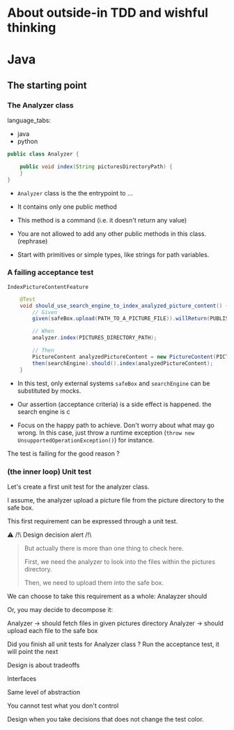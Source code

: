 # About outside-in TDD and wishful thinking



# Java

## The starting point

### The Analyzer class

language_tabs:
  - java
  - python
```java
public class Analyzer {

    public void index(String picturesDirectoryPath) {
    }
}
```


* `Analyzer` class is the the entrypoint to ...
* It contains only one public method
* This method is a command (i.e. it doesn't return any value)

* You are not allowed to add any other public methods in this class. (rephrase)
* Start with primitives or simple types, like strings for path variables.

### A failing acceptance test

`IndexPictureContentFeature`

```java
    @Test
    void should_use_search_engine_to_index_analyzed_picture_content() {
        // Given
        given(safeBox.upload(PATH_TO_A_PICTURE_FILE)).willReturn(PUBLISHED_PICTURE_URL);

        // When
        analyzer.index(PICTURES_DIRECTORY_PATH);

        // Then
        PictureContent analyzedPictureContent = new PictureContent(PICTURE_FILE_NAME, PUBLISHED_PICTURE_URL, TEXT_IN_PICTURE);
        then(searchEngine).should().index(analyzedPictureContent);
    }
```

* In this test, only external systems `safeBox` and `searchEngine` can be substituted by mocks.
* Our assertion (acceptance criteria) is a side effect is happened. the search engine is c

* Focus on the happy path to achieve. Don't worry about what may go wrong. In this case, just throw a runtime exception (`throw new UnsupportedOperationException()`) for instance.

The test is failing for the good reason ?

### (the inner loop) Unit test

Let's create a first unit test for the analyzer class.

I assume, the analyzer upload a picture file from the picture directory to the safe box.

This first requirement can be expressed through a unit test.

:warning: /!\ Design decision alert /!\

> But actually there is more than one thing to check here.
>
> First, we need the analyzer to look into the files within the pictures directory.
>
> Then, we need to upload them into the safe box.

We can choose to take this requirement as a whole:
Analayzer should 

Or, you may decide to decompose it:

Analyzer -> should fetch files in given pictures directory
Analyzer -> should upload each file to the safe box


Did you finish all unit tests for Analyzer class ?
Run the acceptance test, it will point the next 


Design is about tradeoffs

Interfaces

Same level of abstraction

You cannot test what you don't control

Design when you take decisions that does not change the test color.
